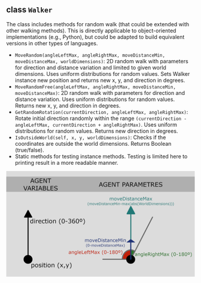 
## class `Walker`
The class includes methods for random walk (that could be extended with other walking methods). This is directly applicable to object-oriented implementations (e.g., Python), but could be adapted to build equivalent versions in other types of languages. 

- `MoveRandom(angleLeftMax, angleRightMax, moveDistanceMin, moveDistanceMax, worldDimensions)`: 2D random walk with parameters for direction and distance variation and limited to given world dimensions. Uses uniform distributions for random values. Sets Walker instance new position and returns new x, y, and direction in degrees.
- `MoveRandomFree(angleLeftMax, angleRightMax, moveDistanceMin, moveDistanceMax)`: 2D random walk with parameters for direction and distance variation. Uses uniform distributions for random values. Returns new x, y, and direction in degrees.
- `GetRandomRotation(currentDirection, angleLeftMax, angleRightMax)`: Rotate initial direction randomly within the range `(currentDirection - angleLeftMax, currentDirection + angleRightMax)`. Uses uniform distributions for random values. Returns new direction in degrees.
- `IsOutsideWorld(self, x, y, worldDimensions)`: Checks if the coordinates are outside the world dimensions. Returns Boolean (true/false). 
- Static methods for testing instance methods. Testing is limited here to printing result in a more readable manner. 

![variables and parametres](variablesAndParametres.png)